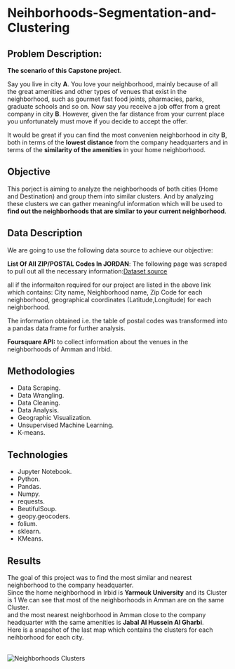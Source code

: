 # Neihborhoods-Segmentation-and-Clustering

## Problem Description:
**The scenario of this Capstone project**.

Say you live in city **A**. You love your neighborhood, mainly because of all the great amenities and other types of venues that exist in the neighborhood, such as gourmet fast food joints, pharmacies, parks, graduate schools and so on. Now say you receive a job offer from a great company in city **B**. However, given the far distance from your current place you unfortunately must move if you decide to accept the offer.

It would be great if you can find the most convenien neighborhood in city **B**, both in terms of the **lowest distance** from the company headquarters and in terms of the **similarity of the amenities** in your home neighborhood.

## Objective
This porject is aiming to analyze the neighborhoods of both cities (Home and Destination) and group them into similar clusters.
And by analyzing these clusters we can gather meaningful information which will be used to **find out the neighborhoods that are similar to your current neighborhood**.

## Data Description
We are going to use the following data source to achieve our objective:

**List Of All ZIP/POSTAL Codes In JORDAN**: The following page was scraped to pull out all the necessary information:[Dataset source](https://gpsarab.com/shop11/en/content/12-zip-code-in-jordan)

all if the informaiton required for our project are listed in the above link which contains: City name, Neighborhood name, Zip Code for each neighborhood, geographical coordinates (Latitude,Longitude) for each neighborhood.

The information obtained i.e. the table of postal codes was transformed into a pandas data frame for further analysis.

**Foursquare API:** to collect information about the venues in the neighborhoods of Amman and Irbid.

## Methodologies
- Data Scraping.
- Data Wrangling.
- Data Cleaning.
- Data Analysis. 
- Geographic Visualization.
- Unsupervised Machine Learning.
- K-means.

## Technologies
- Jupyter Notebook.
- Python. 
- Pandas.
- Numpy.
- requests.
- BeutifulSoup.
- geopy.geocoders.
- folium.
- sklearn.
- KMeans.

## Results
The goal of this project was to find the most similar and nearest neighborhood to the company headquarter.<br>
Since the home neighborhood in Irbid is **Yarmouk University** and its Cluster is 1
We can see that most of the neighborhoods in Amman are on the same Cluster. <br>
and the most nearest neighborhood in Amman close to the company headquarter with the same amenities is **Jabal Al Hussein Al Gharbi**.<br>
Here is a snapshot of the last map which contains the clusters for each neihborhood for each city.<br><br>

![Neighborhoods Clusters](https://user-images.githubusercontent.com/62763287/104053589-38198a00-51f4-11eb-908f-9d55ace6534a.png)
